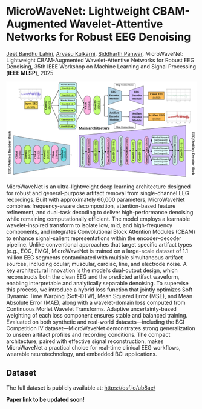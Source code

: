 # MicroWaveNet: Lightweight CBAM-Augmented Wavelet-Attentive Networks for Robust EEG Denoising


[Jeet Bandhu Lahiri](https://www.jeetblahiri.com/me), [Arvasu Kulkarni](https://github.com/arvasu-kulkarni), [Siddharth Panwar](https://faculty.iitmandi.ac.in/~siddharthpanwar/), MicroWaveNet: Lightweight CBAM-Augmented Wavelet-Attentive Networks for Robust EEG Denoising, 35th IEEE Workshop on Machine Learning and Signal Processing (**IEEE MLSP**), 2025 

![MicroWaveNet Architecture](figure/architecture.png)

MicroWaveNet is an ultra-lightweight deep learning architecture designed for robust and general-purpose artifact removal from single-channel EEG recordings. Built with approximately 60,000 parameters, MicroWaveNet combines frequency-aware decomposition, attention-based feature refinement, and dual-task decoding to deliver high-performance denoising while remaining computationally efficient. The model employs a learnable wavelet-inspired transform to isolate low, mid, and high-frequency components, and integrates Convolutional Block Attention Modules (CBAM) to enhance signal-salient representations within the encoder–decoder pipeline. Unlike conventional approaches that target specific artifact types (e.g., EOG, EMG), MicroWaveNet is trained on a large-scale dataset of 1.1 million EEG segments contaminated with multiple simultaneous artifact sources, including ocular, muscular, cardiac, line, and electrode noise. A key architectural innovation is the model’s dual-output design, which reconstructs both the clean EEG and the predicted artifact waveform, enabling interpretable and analytically separable denoising. To supervise this process, we introduce a hybrid loss function that jointly optimizes Soft Dynamic Time Warping (Soft-DTW), Mean Squared Error (MSE), and Mean Absolute Error (MAE), along with a wavelet-domain loss computed from Continuous Morlet Wavelet Transforms. Adaptive uncertainty-based weighting of each loss component ensures stable and balanced training. Evaluated on both synthetic and real-world datasets—including the BCI Competition IV dataset—MicroWaveNet demonstrates strong generalization to unseen artifact profiles and recording conditions. The compact architecture, paired with effective signal reconstruction, makes MicroWaveNet a practical choice for real-time clinical EEG workflows, wearable neurotechnology, and embedded BCI applications.

## Dataset
The full dataset is publicly available at: https://osf.io/ub8ae/

**Paper link to be updated soon!**
